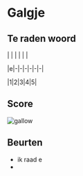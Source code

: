 # Galgje

## Te raden woord

| | | | | |

|e|-|-|-|-|-|-|

|1|2|3|4|5|

## Score
![gallow](./images/1.png)

## Beurten
* ik raad e
* 
